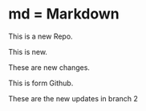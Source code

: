 # md = Markdown

This is a new Repo.


This is new.

These are new changes.

This is form Github.

These are the new updates in branch 2